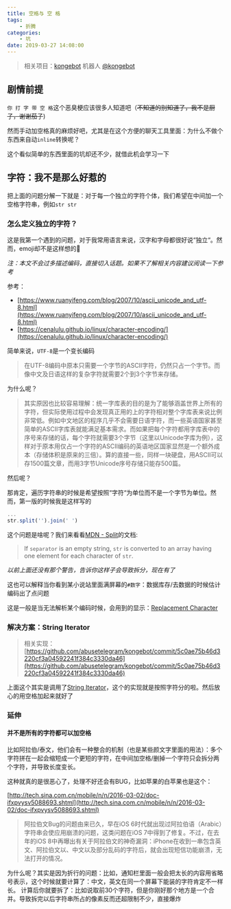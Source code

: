 ```yaml
---
title: 空格与 空 格
tags: 
    - 折腾
categories:
    - 坑
date: 2019-03-27 14:08:00
---
```


> 相关项目：[kongebot](https://github.com/abusetelegram/kongebot)
> 机器人 [@kongebot](https://t.me/kongebot)

## 剧情前提

`你 打 字 带 空 格`这个恶臭梗应该很多人知道吧（~~不知道的别知道了，我不是厨子，谢谢茄子~~)

然而手动加空格真的麻烦好吧，尤其是在这个方便的聊天工具里面：为什么不做个东西来自动`inline`转换呢？

这个看似简单的东西里面的坑却还不少，就借此机会学习一下

## 字符：我不是那么好惹的

把上面的问题分解一下就是：对于每一个独立的字符个体，我们希望在中间加一个空格字符串，例如`str str`

### 怎么定义独立的字符？

这是我第一个遇到的问题，对于我常用语言来说，汉字和字母都很好说“独立“。然而，emoji却不是这样想的👿

_注：本文不会过多描述编码，直接切入话题。如果不了解相关内容建议阅读一下参考_

参考：
- [https://www.ruanyifeng.com/blog/2007/10/ascii_unicode_and_utf-8.html](https://www.ruanyifeng.com/blog/2007/10/ascii_unicode_and_utf-8.html)
- [https://cenalulu.github.io/linux/character-encoding/](https://cenalulu.github.io/linux/character-encoding/)

简单来说，`UTF-8`是一个变长编码

> 在UTF-8编码中原本只需要一个字节的ASCII字符，仍然只占一个字节。而像中文及日语这样的复杂字符就需要2个到3个字节来存储。

为什么呢？

> 其实原因也比较容易理解：统一字库表的目的是为了能够涵盖世界上所有的字符，但实际使用过程中会发现真正用的上的字符相对整个字库表来说比例非常低。例如中文地区的程序几乎不会需要日语字符，而一些英语国家甚至简单的ASCII字库表就能满足基本需求。而如果把每个字符都用字库表中的序号来存储的话，每个字符就需要3个字节（这里以Unicode字库为例），这样对于原本用仅占一个字符的ASCII编码的英语地区国家显然是一个额外成本（存储体积是原来的三倍）。算的直接一些，同样一块硬盘，用ASCII可以存1500篇文章，而用3字节Unicode序号存储只能存500篇。

然后呢？


那肯定，遍历字符串的时候是希望按照“字符“为单位而不是一个字节为单位。然而，第一版的时候我是这样写的

```javascript
...
str.split('').join(' ')
```

<script async src="https://telegram.org/js/telegram-widget.js?6" data-telegram-post="ButNothingHappened/3010" data-width="100%"></script>

这个问题是啥呢？我们来看看[MDN - Split](https://developer.mozilla.org/en-US/docs/Web/JavaScript/Reference/Global_Objects/String/split#Syntax)的文档:

> If `separator` is an empty string, `str` is converted to an array having one element for each character of `str`.

_以前上面还没有那个警告，告诉你这样子会导致拆分，现在有了_

这也可以解释当你看到某小说站里面满屏幕的`#数字`：数据库存/去数据的时候估计编码出了点问题

这是一般是当无法解析某个编码时候，会用到的显示：[Replacement Character](https://unicode-table.com/en/FFFD/)


### 解决方案：String Iterator

> 相关实现：[https://github.com/abusetelegram/kongebot/commit/5c0ae75b46d3220cf3a04592241f384c3330da46](https://github.com/abusetelegram/kongebot/commit/5c0ae75b46d3220cf3a04592241f384c3330da46)

上面这个其实是调用了[String Iterator](https://developer.mozilla.org/en-US/docs/Web/JavaScript/Reference/Global_Objects/String/@@iterator)，这个的实现就是按照字符分的啦。然后放心的用空格加起来就好了

### 延伸

#### 并不是所有的字符都可以加空格

比如阿拉伯/泰文，他们会有一种整合的机制（也是某些颜文字里面的用法）：多个字符拼在一起会缩短成一个更短的字符，在中间加空格/删掉一个字符只会拆分两个字符，并导致长度变长。

这种就真的是很恶心了，处理不好还会有BUG，比如苹果的白苹果也是这个：

[http://tech.sina.com.cn/mobile/n/n/2016-03-02/doc-ifxpvysv5088693.shtml](http://tech.sina.com.cn/mobile/n/n/2016-03-02/doc-ifxpvysv5088693.shtml)

> 阿拉伯文Bug的问题由来已久，早在iOS 6时代就出现过阿拉伯语（Arabic）字符串会使应用崩溃的问题，这类问题在iOS 7中得到了修复。不过，在去年的iOS 8中再曝出有关于阿拉伯文的神奇漏洞：iPhone在收到一串包含英文、阿拉伯文以、中文以及部分乱码的字符后，就会出现短信功能崩溃，无法打开的情况。

为什么呢？其实是因为折行的问题：比如，通知栏里面一般会把太长的内容用省略号表示，这个时候就要计算了：中文，英文在同一个屏幕下能装的字符肯定不一样长。
计算后你就要拆了：比如说取前30个字符，但是你刚好那个地方是一个合并。导致拆完以后字符串所占的像素反而还超限制不少，直接爆炸

